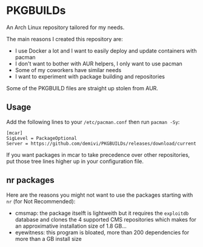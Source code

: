 # PKGBUILDs

An Arch Linux repository tailored for my needs. 

The main reasons I created this repository are:
- I use Docker a lot and I want to easily deploy and update containers with pacman
- I don't want to bother with AUR helpers, I only want to use pacman
- Some of my coworkers have similar needs
- I want to experiment with package building and repositories

Some of the PKGBUILD files are straight up stolen from AUR.

## Usage

Add the following lines to your `/etc/pacman.conf` then run `pacman -Sy`:
```
[mcar]
SigLevel = PackageOptional
Server = https://github.com/demivi/PKGBUILDs/releases/download/current
```
If you want packages in mcar to take precedence over other repositories, put those tree lines higher up in your configuration file.

## nr packages

Here are the reasons you might not want to use the packages starting with `nr` (for Not Recommended):
- cmsmap: the package itselft is lightweith but it requires the `exploitdb` database and clones the 4 supported CMS repositories which makes for an approximative installation size of 1.8 GB...
- eyewitness: this program is bloated, more than 200 dependencies for more than a GB install size
